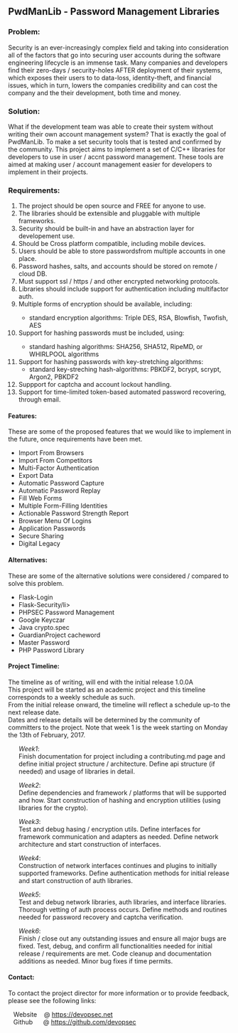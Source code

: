 <h2>PwdManLib - Password Management Libraries</h2>

<h3>Problem:</h3>
Security is an ever-increasingly complex field and taking into consideration all of the factors that go into securing
user accounts during the software engineering lifecycle is an immense task. Many companies and developers find their
zero-days / security-holes AFTER deployment of their systems, which exposes their users to to data-loss, identity-theft, and financial issues, which in turn, lowers the companies credibility and can cost the company and the their
development, both time and money.

<h3>Solution:</h3>
What if the development team was able to create their system without writing their own account management system?
That is exactly the goal of PwdManLib. To make a set security tools that is tested and confirmed by the community.
This project aims to implement a set of C/C++ libraries for developers to use in user / accnt password management.
These tools are aimed at making user / account management easier for developers to implement in their projects. 

<h3>Requirements:</h3>
<ol>
    <li>The project should be open source and FREE for anyone to use.</li>
    <li>The libraries should be extensible and pluggable with multiple frameworks.</li>
    <li>Security  should be built-in and have an abstraction layer for developement use.</li> 
    <li>Should be Cross platform compatible, including mobile devices.</li>
    <li>Users should be able to store passwordsfrom multiple accounts in one place.</li>
    <li>Password hashes, salts, and accounts should be stored on remote / cloud DB.</li>
    <li>Must support ssl / https / and other encrypted networking protocols.</li>
    <li>Libraries should include support for authentication including multifactor auth.</li>
    <li>Multiple forms of encryption should be available, including:</li>
    <ul>
        <li>standard encryption algorithms: Triple DES, RSA, Blowfish, Twofish, AES</li>
    </ul>
    <li>Support for hashing passwords must be included, using:</li>
    <ul>
        <li>standard hashing algorithms: SHA256, SHA512, RipeMD, or WHIRLPOOL algorithms</li>
    </ul>
    <li>Support for hashing passwords with key-stretching algorithms:
    <ul>
        <li>standard key-streching hash-algorithms:  PBKDF2, bcrypt, scrypt, Argon2, PBKDF2
    </ul>
    <li>Suppport for captcha and account lockout handling.
    <li>Support for time-limited token-based automated password recovering, through email.
</ol>

<h4>Features:</h4>
These are some of the proposed features that we would like to implement in the future, once requirements have been met.

<ul>
    <li>Import From Browsers</li>
    <li>Import From Competitors</li>
    <li>Multi-Factor Authentication</li>
    <li>Export Data</li>
    <li>Automatic Password Capture</li>
    <li>Automatic Password Replay</li>
    <li>Fill Web Forms</li>
    <li>Multiple Form-Filling Identities</li>
    <li>Actionable Password Strength Report</li>
    <li>Browser Menu Of Logins</li>
    <li>Application Passwords</li>
    <li>Secure Sharing</li>
    <li>Digital Legacy</li>
</ul>

<h4>Alternatives:</h4>
These are some of the alternative solutions were considered / compared to solve this problem.

<ul>
    <li>Flask-Login</li>
    <li>Flask-Security/li>        
    <li>PHPSEC Password Management</li>
    <li>Google Keyczar</li>
    <li>Java crypto.spec</li>
    <li>GuardianProject cacheword</li>
    <li>Master Password</li>
    <li>PHP Password Library</li>
</ul>

<h4>Project Timeline:</h4>
The timeline as of writing, will end with the initial release 1.0.0A<br>
This project will be started as an academic project and this timeline corresponds to a weekly schedule as such.<br>
From the initial release onward, the timeline will reflect a schedule up-to the next release date.<br>
Dates and release details will be determined by the community of committers to the project.
Note that week 1 is the week starting on Monday the 13th of February, 2017.<br>

<ul>
    <p><em>Week1</em>:<br>Finish documentation for project including a contributing.md page and define initial project structure / architecture.
                      Define api structure (if needed) and usage of libraries in detail.</p>
    <p><em>Week2</em>:<br>Define dependencies and framework / platforms that will be supported and how.
                      Start construction of hashing and encryption utilities (using libraries for the crypto).</p>
    <p><em>Week3</em>:<br>Test and debug hasing / encryption utils. Define interfaces for framework communication and adapters as needed. 
                      Define network architecture and start construction of interfaces.</p>
    <p><em>Week4</em>:<br>Construction of network interfaces continues and plugins to initially supported frameworks. 
                      Define authentication methods for initial release and start construction of auth libraries.</p>
    <p><em>Week5</em>:<br>Test and debug network libraries, auth libraries, and interface libraries. Thorough vetting of auth process occurs. 
                      Define methods and routines needed for password recovery and captcha verification.</p>
    <p><em>Week6</em>:<br>Finish / close out any outstanding issues and ensure all major bugs are fixed. Test, debug, and confirm all functionalities
                      needed for initial release / requirements are met. Code cleanup and documentation additions as needed. Minor bug fixes if time permits.</p>
</ul>

<h4>Contact:</h4>
To contact the project director for more information or to provide feedback, please see the following links:

&nbsp;&nbsp;    Website          &nbsp;&nbsp;     @      https://devopsec.net<br>
&nbsp;&nbsp;    Github    &nbsp; &nbsp;&nbsp;     @      https://github.com/devopsec


